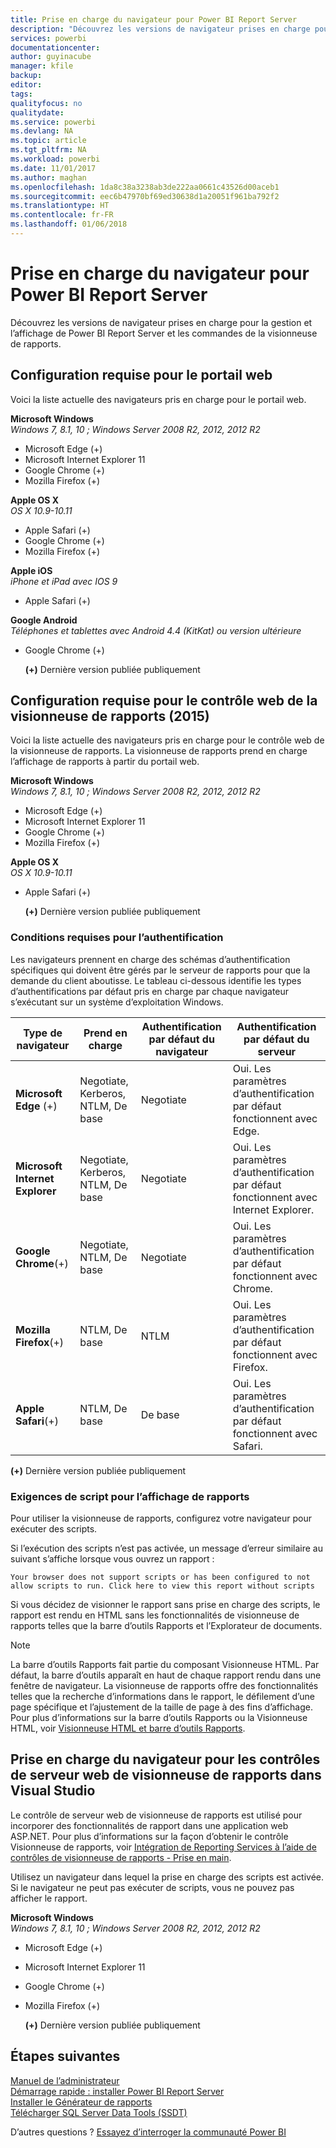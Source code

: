 ```yaml
---
title: Prise en charge du navigateur pour Power BI Report Server
description: "Découvrez les versions de navigateur prises en charge pour la gestion et l’affichage de Power BI Report Server et les commandes de la visionneuse de rapports."
services: powerbi
documentationcenter: 
author: guyinacube
manager: kfile
backup: 
editor: 
tags: 
qualityfocus: no
qualitydate: 
ms.service: powerbi
ms.devlang: NA
ms.topic: article
ms.tgt_pltfrm: NA
ms.workload: powerbi
ms.date: 11/01/2017
ms.author: maghan
ms.openlocfilehash: 1da8c38a3238ab3de222aa0661c43526d00aceb1
ms.sourcegitcommit: eec6b47970bf69ed30638d1a20051f961ba792f2
ms.translationtype: HT
ms.contentlocale: fr-FR
ms.lasthandoff: 01/06/2018
---
```

# <a name="browser-support-for-power-bi-report-server"></a>Prise en charge du navigateur pour Power BI Report Server
Découvrez les versions de navigateur prises en charge pour la gestion et l’affichage de Power BI Report Server et les commandes de la visionneuse de rapports.

## <a name="browser-requirements-for-the-web-portal"></a>Configuration requise pour le portail web
Voici la liste actuelle des navigateurs pris en charge pour le portail web.

**Microsoft Windows**  
*Windows 7, 8.1, 10 ; Windows Server 2008 R2, 2012, 2012 R2*

* Microsoft Edge (+)
* Microsoft Internet Explorer 11
* Google Chrome (+)
* Mozilla Firefox (+)

**Apple OS X**  
*OS X 10.9-10.11*

* Apple Safari (+)
* Google Chrome (+)
* Mozilla Firefox (+)

**Apple iOS**  
*iPhone et iPad avec IOS 9*

* Apple Safari (+)

**Google Android**  
*Téléphones et tablettes avec Android 4.4 (KitKat) ou version ultérieure*

* Google Chrome (+)
  
  **(+)**  Dernière version publiée publiquement

## <a name="browser-requirements-for-the-report-viewer-web-control-2015"></a>Configuration requise pour le contrôle web de la visionneuse de rapports (2015)
Voici la liste actuelle des navigateurs pris en charge pour le contrôle web de la visionneuse de rapports. La visionneuse de rapports prend en charge l’affichage de rapports à partir du portail web.

**Microsoft Windows**  
*Windows 7, 8.1, 10 ; Windows Server 2008 R2, 2012, 2012 R2*

* Microsoft Edge (+)
* Microsoft Internet Explorer 11
* Google Chrome (+)
* Mozilla Firefox (+)

**Apple OS X**  
*OS X 10.9-10.11*

* Apple Safari (+)
  
  **(+)**  Dernière version publiée publiquement

### <a name="authentication-requirements"></a>Conditions requises pour l’authentification
Les navigateurs prennent en charge des schémas d’authentification spécifiques qui doivent être gérés par le serveur de rapports pour que la demande du client aboutisse. Le tableau ci-dessous identifie les types d’authentifications par défaut pris en charge par chaque navigateur s’exécutant sur un système d’exploitation Windows.

| **Type de navigateur** | **Prend en charge** | **Authentification par défaut du navigateur** | **Authentification par défaut du serveur** |
| --- | --- | --- | --- |
| **Microsoft Edge** (+) |Negotiate, Kerberos, NTLM, De base |Negotiate |Oui. Les paramètres d’authentification par défaut fonctionnent avec Edge. |
| **Microsoft Internet Explorer** |Negotiate, Kerberos, NTLM, De base |Negotiate |Oui. Les paramètres d’authentification par défaut fonctionnent avec Internet Explorer. |
| **Google Chrome**(+) |Negotiate, NTLM, De base |Negotiate |Oui. Les paramètres d’authentification par défaut fonctionnent avec Chrome. |
| **Mozilla Firefox**(+) |NTLM, De base |NTLM |Oui. Les paramètres d’authentification par défaut fonctionnent avec Firefox. |
| **Apple Safari**(+) |NTLM, De base |De base |Oui. Les paramètres d’authentification par défaut fonctionnent avec Safari. |

 **(+)**  Dernière version publiée publiquement

### <a name="script-requirements-for-viewing-reports"></a>Exigences de script pour l’affichage de rapports
Pour utiliser la visionneuse de rapports, configurez votre navigateur pour exécuter des scripts.

Si l’exécution des scripts n’est pas activée, un message d’erreur similaire au suivant s’affiche lorsque vous ouvrez un rapport :

```
Your browser does not support scripts or has been configured to not allow scripts to run. Click here to view this report without scripts
```

 Si vous décidez de visionner le rapport sans prise en charge des scripts, le rapport est rendu en HTML sans les fonctionnalités de visionneuse de rapports telles que la barre d’outils Rapports et l’Explorateur de documents.

> [!NOTE]
> La barre d’outils Rapports fait partie du composant Visionneuse HTML. Par défaut, la barre d’outils apparaît en haut de chaque rapport rendu dans une fenêtre de navigateur. La visionneuse de rapports offre des fonctionnalités telles que la recherche d’informations dans le rapport, le défilement d’une page spécifique et l’ajustement de la taille de page à des fins d’affichage. Pour plus d’informations sur la barre d’outils Rapports ou la Visionneuse HTML, voir [Visionneuse HTML et barre d’outils Rapports](https://docs.microsoft.com/sql/reporting-services/html-viewer-and-the-report-toolbar).
> 
> 

## <a name="browser-support-for-report-viewer-web-server-controls-in-visual-studio"></a>Prise en charge du navigateur pour les contrôles de serveur web de visionneuse de rapports dans Visual Studio
Le contrôle de serveur web de visionneuse de rapports est utilisé pour incorporer des fonctionnalités de rapport dans une application web ASP.NET. Pour plus d’informations sur la façon d’obtenir le contrôle Visionneuse de rapports, voir [Intégration de Reporting Services à l’aide de contrôles de visionneuse de rapports - Prise en main](https://docs.microsoft.com/sql/reporting-services/application-integration/integrating-reporting-services-using-reportviewer-controls-get-started).

Utilisez un navigateur dans lequel la prise en charge des scripts est activée. Si le navigateur ne peut pas exécuter de scripts, vous ne pouvez pas afficher le rapport.

**Microsoft Windows**  
*Windows 7, 8.1, 10 ; Windows Server 2008 R2, 2012, 2012 R2*

* Microsoft Edge (+)
* Microsoft Internet Explorer 11
* Google Chrome (+)
* Mozilla Firefox (+)
  
  **(+)**  Dernière version publiée publiquement

## <a name="next-steps"></a>Étapes suivantes
[Manuel de l’administrateur](admin-handbook-overview.md)  
[Démarrage rapide : installer Power BI Report Server](quickstart-install-report-server.md)  
[Installer le Générateur de rapports](https://docs.microsoft.com/sql/reporting-services/install-windows/install-report-builder)  
[Télécharger SQL Server Data Tools (SSDT)](http://go.microsoft.com/fwlink/?LinkID=616714)

D’autres questions ? [Essayez d’interroger la communauté Power BI](https://community.powerbi.com/)

